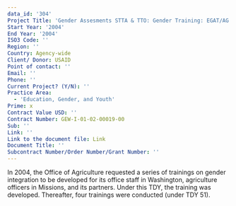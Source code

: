 ```yaml
---
data_id: '304'
Project Title: 'Gender Assesments STTA & TTO: Gender Training: EGAT/AG (TDY 32)'
Start Year: '2004'
End Year: '2004'
ISO3 Code: ''
Region: ''
Country: Agency-wide
Client/ Donor: USAID
Point of contact: ''
Email: ''
Phone: ''
Current Project? (Y/N): ''
Practice Area:
  - 'Education, Gender, and Youth'
Prime: x
Contract Value USD: ''
Contract Number: GEW-I-01-02-00019-00
Sub: ''
Link: ''
Link to the document file: Link
Document Title: ''
Subcontract Number/Order Number/Grant Number: ''
---
```

In 2004, the Office of Agriculture requested a series of trainings on gender integration to be developed for its office staff in Washington, agriculture officers in Missions, and its partners. Under this TDY, the training was developed. Thereafter, four trainings were conducted (under TDY 51).